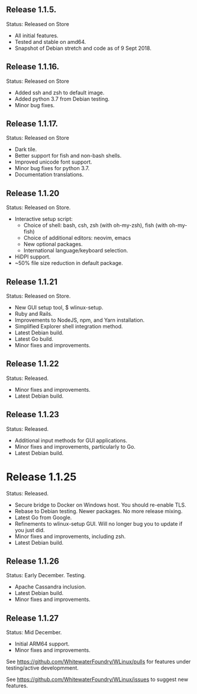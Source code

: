 ## Release 1.1.5.

Status: Released on Store

- All initial features.
- Tested and stable on amd64.
- Snapshot of Debian stretch and code as of 9 Sept 2018.

## Release 1.1.16.

Status: Released on Store

- Added ssh and zsh to default image.
- Added python 3.7 from Debian testing.
- Minor bug fixes.

## Release 1.1.17.

Status: Released on Store

- Dark tile.
- Better support for fish and non-bash shells.
- Improved unicode font support.
- Minor bug fixes for python 3.7.
- Documentation translations.

## Release 1.1.20

Status: Released on Store.

- Interactive setup script:
  - Choice of shell: bash, csh, zsh (with oh-my-zsh), fish (with oh-my-fish)
  - Choice of additional editors: neovim, emacs
  - New optional packages.
  - International language/keyboard selection.
- HiDPI support.
- ~50% file size reduction in default package.

## Release 1.1.21

Status: Released on Store.

- New GUI setup tool, $ wlinux-setup.
- Ruby and Rails.
- Improvements to NodeJS, npm, and Yarn installation.
- Simplified Explorer shell integration method.
- Latest Debian build.
- Latest Go build.
- Minor fixes and improvements.

## Release 1.1.22

Status: Released.

- Minor fixes and improvements.
- Latest Debian build.

## Release 1.1.23

Status: Released.

- Additional input methods for GUI applications.
- Minor fixes and improvements, particularly to Go.
- Latest Debian build.

# Release 1.1.25

Status: Released.

- Secure bridge to Docker on Windows host. You should re-enable TLS.
- Rebase to Debian testing. Newer packages. No more release mixing.
- Latest Go from Google.
- Refinements to wlinux-setup GUI. Will no longer bug you to update if you just did.
- Minor fixes and improvements, including zsh.
- Latest Debian build.

## Release 1.1.26

Status: Early December. Testing.

- Apache Cassandra inclusion.
- Latest Debian build.
- Minor fixes and improvements.

## Release 1.1.27

Status: Mid December.

- Initial ARM64 support.
- Minor fixes and improvements.

See https://github.com/WhitewaterFoundry/WLinux/pulls for features under testing/active developmment.

See https://github.com/WhitewaterFoundry/WLinux/issues to suggest new features.

